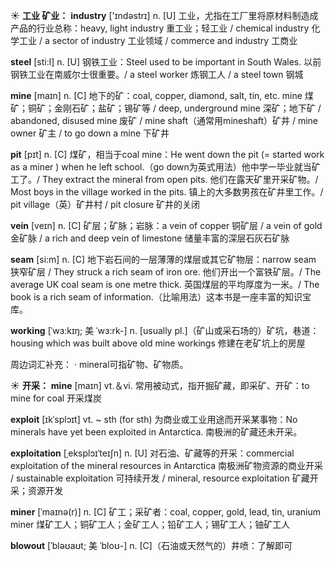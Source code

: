 ☀ <span class="category">**工业 矿业：**</span>
<span class="vocabulary">**industry**</span> ['ɪndəstrɪ] 
<span class="definition">n. [U] 工业，尤指在工厂里将原材料制造成产品的行业总称：</span>heavy, light industry 重工业；轻工业 / chemical industry 化学工业 / a sector of industry 工业领域 / commerce and industry 工商业

<span class="vocabulary">**steel**</span> [sti:l] 
<span class="definition">n. [U] 钢铁工业：</span>Steel used to be important in South Wales. 以前钢铁工业在南威尔士很重要。/ a steel worker 炼钢工人 / a steel town 钢城

<span class="vocabulary">**mine**</span> [maɪn] 
<span class="definition">n. [C] 地下的矿：</span>coal, copper, diamond, salt, tin, etc. mine 煤矿；铜矿；金刚石矿；盐矿；锡矿等 / deep, underground mine 深矿；地下矿 / abandoned, disused mine 废矿 / mine shaft（通常用mineshaft）矿井 / mine owner 矿主 / to go down a mine 下矿井
           
<span class="vocabulary">**pit**</span> [pɪt]
<span class="definition">n. [C] 煤矿，相当于coal mine：</span>He went down the pit (= started work as a miner ) when he left school.（go down为英式用法）他中学一毕业就当矿工了。/ They extract the mineral from open pits. 他们在露天矿里开采矿物。/ Most boys in the village worked in the pits. 镇上的大多数男孩在矿井里工作。/ pit village（英）矿井村 / pit closure 矿井的关闭
                      
<span class="vocabulary">**vein**</span> [veɪn]
<span class="definition">n. [C] 矿层；矿脉；岩脉：</span>a vein of copper 铜矿层 / a vein of gold 金矿脉 / a rich and deep vein of limestone 储量丰富的深层石灰石矿脉
           
<span class="vocabulary">**seam**</span> [si:m]
<span class="definition">n. [C] 地下岩石间的一层薄薄的煤层或其它矿物层：</span>narrow seam 狭窄矿层 / They struck a rich seam of iron ore. 他们开出一个富铁矿层。/ The average UK coal seam is one metre thick. 英国煤层的平均厚度为一米。/ The book is a rich seam of information.（比喻用法）这本书是一座丰富的知识宝库。

<span class="vocabulary">**working**</span> [ˈwɜ:kɪŋ; 美 ˈwɜ:rk-]
<span class="definition">n. [usually pl.]（矿山或采石场的）矿坑，巷道：</span>housing which was built above old mine workings 修建在老矿坑上的房屋

周边词汇补充：
· mineral可指矿物、矿物质。

☀ <span class="category">**开采：**</span>
<span class="vocabulary">**mine**</span> [maɪn] 
<span class="definition">vt.＆vi. 常用被动式，指开掘矿藏，即采矿、开矿：</span>to mine for coal 开采煤炭           

<span class="vocabulary">**exploit**</span> [ɪkˈsplɔɪt]
<span class="definition">vt. ~ sth (for sth) 为商业或工业用途而开采某事物：</span>No minerals have yet been exploited in Antarctica. 南极洲的矿藏还未开采。
           
<span class="vocabulary">**exploitation**</span> [ˌeksplɔɪˈteɪʃn]
<span class="definition">n. [U] 对石油、矿藏等的开采：</span>commercial exploitation of the mineral resources in Antarctica 南极洲矿物资源的商业开采 / sustainable exploitation 可持续开发 / mineral, resource exploitation 矿藏开采；资源开发
           
<span class="vocabulary">**miner**</span> [ˈmaɪnə(r)]
<span class="definition">n. [C] 矿工；采矿者：</span>coal, copper, gold, lead, tin, uranium miner 煤矿工人；铜矿工人；金矿工人；铅矿工人；锡矿工人；铀矿工人
           
<span class="vocabulary">**blowout**</span> [ˈbləʊaʊt; 美 ˈbloʊ-]
<span class="definition">n. [C]（石油或天然气的）井喷：</span>了解即可
